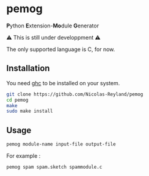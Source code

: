 # pemog
**P**ython **E**xtension-**Mo**dule **G**enerator

⚠️ This is still under developpment ⚠️

The only supported language is C, for now.

## Installation
You need [ghc](https://www.haskell.org/ghc/) to be installed on your system.

```bash
git clone https://github.com/Nicolas-Reyland/pemog
cd pemog
make
sudo make install
```

## Usage
```bash
pemog module-name input-file output-file
```

For example :
```bash
pemog spam spam.sketch spammodule.c
```
